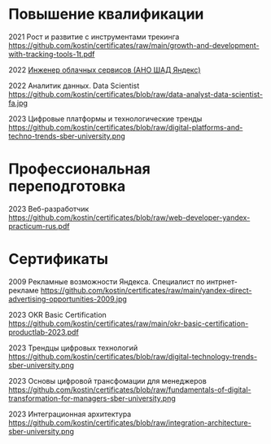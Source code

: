 # Повышение квалификации

2021 Рост и развитие с инструментами трекинга https://github.com/kostin/certificates/raw/main/growth-and-development-with-tracking-tools-1t.pdf

2022 [Инженер облачных сервисов (АНО ШАД Яндекс)](https://github.com/kostin/certificates/raw/main/cloud-service-engineer-yandex-practicum-rus.pdf)

2022 Аналитик данных. Data Scientist https://github.com/kostin/certificates/blob/raw/data-analyst-data-scientist-fa.jpg

2023 Цифровые платформы и технологические тренды https://github.com/kostin/certificates/blob/raw/digital-platforms-and-techno-trends-sber-university.png

# Профессиональная переподготовка

2023 Веб-разработчик https://github.com/kostin/certificates/blob/raw/web-developer-yandex-practicum-rus.pdf

# Сертификаты

2009 Рекламные возможности Яндекса. Специалист по интрнет-рекламе https://github.com/kostin/certificates/raw/main/yandex-direct-advertising-opportunities-2009.jpg

2023 OKR Basic Certification https://github.com/kostin/certificates/raw/main/okr-basic-certification-productlab-2023.pdf

2023 Трендцы цифровых технологий https://github.com/kostin/certificates/blob/raw/digital-technology-trends-sber-university.png

2023 Основы цифровой трансфомации для менеджеров https://github.com/kostin/certificates/blob/raw/fundamentals-of-digital-transformation-for-managers-sber-university.png

2023 Интеграционная архитектура https://github.com/kostin/certificates/blob/raw/integration-architecture-sber-university.png
